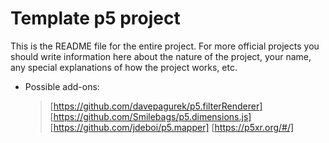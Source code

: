 # Template p5 project

This is the README file for the entire project. For more official projects you should write information here about the nature of the project, your name, any special explanations of how the project works, etc.

* Possible add-ons:
    > [https://github.com/davepagurek/p5.filterRenderer]
    > [https://github.com/Smilebags/p5.dimensions.js]
    > [https://github.com/jdeboi/p5.mapper]
    > [https://p5xr.org/#/]